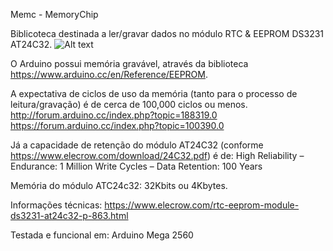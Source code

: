 Memc - MemoryChip

Biblicoteca destinada a ler/gravar dados no módulo RTC & EEPROM DS3231 AT24C32.
![Alt text](https://github.com/chechelaky/Arduino/blob/master/Memc/atc24c32.jpgg "Módulo DS3231 AT24C32")

O Arduino possui memória gravável, através da biblioteca https://www.arduino.cc/en/Reference/EEPROM.

A expectativa de ciclos de uso da memória (tanto para o processo de leitura/gravação) é de cerca de 100,000 ciclos ou menos.
http://forum.arduino.cc/index.php?topic=188319.0
https://forum.arduino.cc/index.php?topic=100390.0

Já a capacidade de retenção do módulo AT24C32 (conforme https://www.elecrow.com/download/24C32.pdf) é de:
High Reliability
– Endurance: 1 Million Write Cycles
– Data Retention: 100 Years

Memória do módulo ATC24c32: 32Kbits ou 4Kbytes.

Informações técnicas: https://www.elecrow.com/rtc-eeprom-module-ds3231-at24c32-p-863.html

Testada e funcional em:
Arduino Mega 2560
